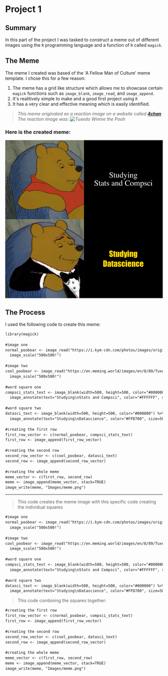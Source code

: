 # Project 1
## Summary
In this part of the project I was tasked to construct a meme out of different images using the `R` programming language and a function of `R` called `magick`.

## The Meme
The meme I created was based of the 'A Fellow Man of Culture' meme template. I chose this for a few reason:
1. The meme has a grid like structure which allows me to showcase certain `magick` functions such as `image_blank`, `image_read`, and `image_append`.
2. It's realitively simple to make and a good first project using `R`
3. It has a very clear and effective meaning which is easily identified.

>*This meme originated as a reaction image on a website called [**4chan**](https://www.4channel.org/)
>The reaction image was:
![Tuxedo Winnie the Pooh](https://i.kym-cdn.com/entries/icons/original/000/029/060/cover3.jpg)*

### Here is the created meme:

![An 'A Fellow Man of Culture' meme with the text 'studying compsci and stats in the first column', and 'studying datascience' in the second](meme.png)

## The Process
I used the following code to create this meme:
```diff
library(magick)

#image one
normal_poobear <- image_read("https://i.kym-cdn.com/photos/images/original/001/474/942/012.gif") %>%
  image_scale("500x500!")

#image two
cool_poobear <- image_read("https://en.meming.world/images/en/8/89/Tuxedo_Winnie_the_Pooh.jpg") %>%
  image_scale("500x500!")

#word square one
compsci_stats_text <- image_blank(width=500, height=500, color="#000000") %>%
  image_annotate(text="Studying\nStats and Compsci", color="#FFFFFF", size=50, font="serif", gravity="center")

#word square two
datasci_text <- image_blank(width=500, height=500, color="#000000") %>%
  image_annotate(text="Studying\nDatascience", color="#FFD700", size=50, font="Impact", gravity="center")

#creating the first row
first_row_vector <- c(normal_poobear, compsci_stats_text)
first_row <- image_append(first_row_vector)

#creating the second row
second_row_vector <- c(cool_poobear, datasci_text)
second_row <- image_append(second_row_vector)

#creating the whole meme
meme_vector <- c(first_row, second_row)
meme <- image_append(meme_vector, stack=TRUE)
image_write(meme, "Images/meme.png")
```
---
>This code creates the meme image with this specific code creating the individual squares
```diff
#image one
normal_poobear <- image_read("https://i.kym-cdn.com/photos/images/original/001/474/942/012.gif") %>%
  image_scale("500x500!")

#image two
cool_poobear <- image_read("https://en.meming.world/images/en/8/89/Tuxedo_Winnie_the_Pooh.jpg") %>%
  image_scale("500x500!")

#word square one
compsci_stats_text <- image_blank(width=500, height=500, color="#000000") %>%
  image_annotate(text="Studying\nStats and Compsci", color="#FFFFFF", size=50, font="serif", gravity="center")

#word square two
datasci_text <- image_blank(width=500, height=500, color="#000000") %>%
  image_annotate(text="Studying\nDatascience", color="#FFD700", size=50, font="Impact", gravity="center")
```

>This code combining the squares together:

```diff
#creating the first row
first_row_vector <- c(normal_poobear, compsci_stats_text)
first_row <- image_append(first_row_vector)

#creating the second row
second_row_vector <- c(cool_poobear, datasci_text)
second_row <- image_append(second_row_vector)

#creating the whole meme
meme_vector <- c(first_row, second_row)
meme <- image_append(meme_vector, stack=TRUE)
image_write(meme, "Images/meme.png")
```
